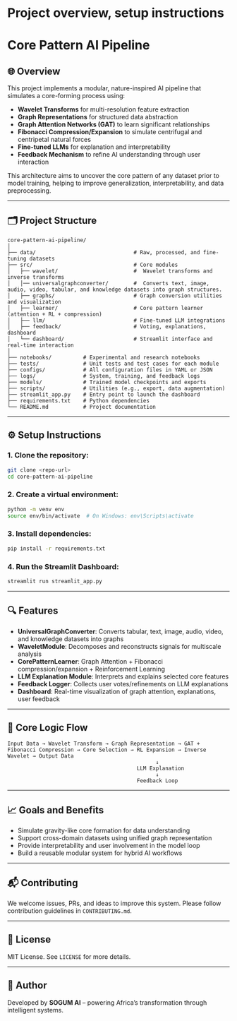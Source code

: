 # Project overview, setup instructions

# Core Pattern AI Pipeline

## 🌐 Overview
This project implements a modular, nature-inspired AI pipeline that simulates a core-forming process using:

- **Wavelet Transforms** for multi-resolution feature extraction
- **Graph Representations** for structured data abstraction
- **Graph Attention Networks (GAT)** to learn significant relationships
- **Fibonacci Compression/Expansion** to simulate centrifugal and centripetal natural forces
- **Fine-tuned LLMs** for explanation and interpretability
- **Feedback Mechanism** to refine AI understanding through user interaction

This architecture aims to uncover the core pattern of any dataset prior to model training, helping to improve generalization, interpretability, and data preprocessing.



---

## 🗂️ Project Structure

```
core-pattern-ai-pipeline/
│
├── data/                               # Raw, processed, and fine-tuning datasets
├── src/                                # Core modules
│   ├── wavelet/                        #  Wavelet transforms and inverse transforms
│   │── universalgraphconverter/        #  Converts text, image, audio, video, tabular, and knowledge datasets into graph structures.
│   ├── graphs/                         # Graph conversion utilities and visualization
│   ├── learner/                        # Core pattern learner (attention + RL + compression)
│   ├── llm/                            # Fine-tuned LLM integrations
│   ├── feedback/                       # Voting, explanations, dashboard
│   └── dashboard/                      # Streamlit interface and real-time interaction
│
├── notebooks/          # Experimental and research notebooks
├── tests/              # Unit tests and test cases for each module
├── configs/            # All configuration files in YAML or JSON
├── logs/               # System, training, and feedback logs
├── models/             # Trained model checkpoints and exports
├── scripts/            # Utilities (e.g., export, data augmentation)
├── streamlit_app.py    # Entry point to launch the dashboard
├── requirements.txt    # Python dependencies
└── README.md           # Project documentation
```

---

## ⚙️ Setup Instructions

### 1. Clone the repository:
```bash
git clone <repo-url>
cd core-pattern-ai-pipeline
```

### 2. Create a virtual environment:
```bash
python -m venv env
source env/bin/activate  # On Windows: env\Scripts\activate
```

### 3. Install dependencies:
```bash
pip install -r requirements.txt
```

### 4. Run the Streamlit Dashboard:
```bash
streamlit run streamlit_app.py
```

---

## 🔍 Features

- **UniversalGraphConverter**: Converts tabular, text, image, audio, video, and knowledge datasets into graphs
- **WaveletModule**: Decomposes and reconstructs signals for multiscale analysis
- **CorePatternLearner**: Graph Attention + Fibonacci compression/expansion + Reinforcement Learning
- **LLM Explanation Module**: Interprets and explains selected core features
- **Feedback Logger**: Collects user votes/refinements on LLM explanations
- **Dashboard**: Real-time visualization of graph attention, explanations, user feedback

---

## 🧠 Core Logic Flow
```
Input Data → Wavelet Transform → Graph Representation → GAT + Fibonacci Compression → Core Selection → RL Expansion → Inverse Wavelet → Output Data
                                               ↓
                                         LLM Explanation
                                               ↓
                                         Feedback Loop
```

---

## 📈 Goals and Benefits
- Simulate gravity-like core formation for data understanding
- Support cross-domain datasets using unified graph representation
- Provide interpretability and user involvement in the model loop
- Build a reusable modular system for hybrid AI workflows

---

## 📬 Contributing
We welcome issues, PRs, and ideas to improve this system. Please follow contribution guidelines in `CONTRIBUTING.md`.

---

## 📄 License
MIT License. See `LICENSE` for more details.

---

## 👤 Author
Developed by **SOGUM AI** – powering Africa’s transformation through intelligent systems.

